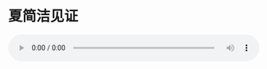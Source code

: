 # 夏简洁见证

<audio style="width: 100%;" preload="false" controls controlslist="nodownload"><source src="//cdn.simai.ml/audio/mp3/old/27527.mp3" type="audio/mpeg">Your browser does not support the audio element.</audio>


